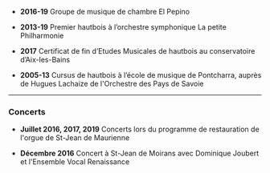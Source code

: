 - **2016-19**      Groupe de musique de chambre El Pepino

- **2013-19**       Premier hautbois à l’orchestre symphonique La petite Philharmonie

- **2017**       Certificat de fin d’Etudes Musicales de hautbois au conservatoire d’Aix-les-Bains

- **2005-13**      Cursus de hautbois à l’école de musique de Pontcharra, auprès de Hugues Lachaize de l'Orchestre des Pays de Savoie

***

### Concerts

- **Juillet 2016, 2017, 2019**      Concerts lors du programme de restauration de l'orgue de St-Jean de Maurienne

- **Décembre 2016**      Concert à St-Jean de Moirans avec Dominique Joubert et l'Ensemble Vocal Renaissance
